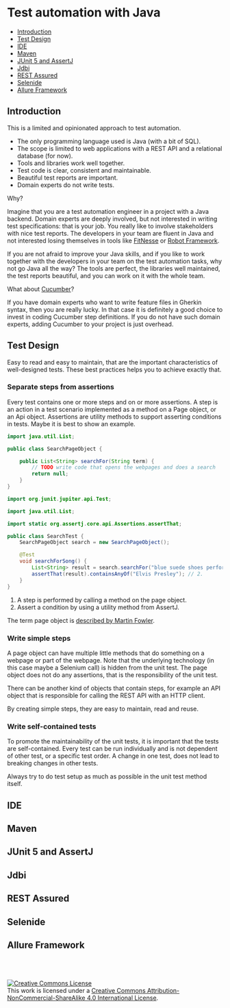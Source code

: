# Test automation with Java

- [Introduction](#introduction)
- [Test Design](#test-design)
- [IDE](#ide)
- [Maven](#maven)
- [JUnit 5 and AssertJ](#junit-5-and-assertj)
- [Jdbi](#jdbi)
- [REST Assured](#rest-assured)
- [Selenide](#selenide)
- [Allure Framework](#allure-framework)

## Introduction

This is a limited and opinionated approach to test automation.

- The only programming language used is Java (with a bit of SQL).
- The scope is limited to web applications with a REST API and a relational database (for now).
- Tools and libraries work well together.
- Test code is clear, consistent and maintainable.
- Beautiful test reports are important.
- Domain experts do not write tests.

Why?

Imagine that you are a test automation engineer in a project with a Java backend. Domain experts are deeply involved,
but not interested in writing test specifications: that is your job. You really like to involve stakeholders with nice
test reports. The developers in your team are fluent in Java and not interested losing themselves in tools
like [FitNesse](http://fitnesse.org/) or [Robot Framework](https://robotframework.org/).

If you are not afraid to improve your Java skills, and if you like to work together with the developers in your team on
the test automation tasks, why not go Java all the way? The tools are perfect, the libraries well maintained, the test
reports beautiful, and you can work on it with the whole team.

What about [Cucumber](https://cucumber.io/)?

If you have domain experts who want to write feature files in Gherkin syntax, then you are really lucky. In that case it
is definitely a good choice to invest in coding Cucumber step definitions. If you do not have such domain experts,
adding Cucumber to your project is just overhead.

## Test Design

Easy to read and easy to maintain, that are the important characteristics of well-designed tests. These best practices
helps you to achieve exactly that.

### Separate steps from assertions

Every test contains one or more steps and on or more assertions. A step is an action in a test scenario implemented as a method on a Page object, or an Api object. Assertions are utility methods to support asserting conditions in tests. Maybe it is best to show an example.

```java
import java.util.List;

public class SearchPageObject {

    public List<String> searchFor(String term) {
        // TODO write code that opens the webpages and does a search
        return null;
    }
}
``` 

```java
import org.junit.jupiter.api.Test;

import java.util.List;

import static org.assertj.core.api.Assertions.assertThat;

public class SearchTest {
    SearchPageObject search = new SearchPageObject();

    @Test
    void searchForSong() {
        List<String> result = search.searchFor("blue suede shoes performing artist");  // 1.
        assertThat(result).containsAnyOf("Elvis Presley"); // 2.
    }
}
```

1. A step is performed by calling a method on the page object.
2. Assert a condition by using a utility method from AssertJ.

The term page object is [described by Martin Fowler](https://www.martinfowler.com/bliki/PageObject.html). 

### Write simple steps

A page object can have multiple little methods that do something on a webpage or part of the webpage. Note that the underlying technology (in this case maybe a Selenium call) is hidden from the unit test. The page object does not do any assertions, that is the responsibility of the unit test.

There can be another kind of objects that contain steps, for example an API object that is responsible for calling the REST API with an HTTP client.

By creating simple steps, they are easy to maintain, read and reuse.

### Write self-contained tests

To promote the maintainability of the unit tests, it is important that the tests are self-contained. Every test can be run individually and is not dependent of other test, or a specific test order.  A change in one test, does not lead to breaking changes in other tests.

Always try to do test setup as much as possible in the unit test method itself.

## IDE

## Maven

## JUnit 5 and AssertJ

## Jdbi

## REST Assured

## Selenide

## Allure Framework

<br /><br /><br />
<a rel="license" href="http://creativecommons.org/licenses/by-nc-sa/4.0/"><img alt="Creative Commons License" style="border-width:0" src="https://i.creativecommons.org/l/by-nc-sa/4.0/88x31.png" /></a><br />
This work is licensed under a <a rel="license" href="http://creativecommons.org/licenses/by-nc-sa/4.0/">Creative Commons
Attribution-NonCommercial-ShareAlike 4.0 International License</a>.

